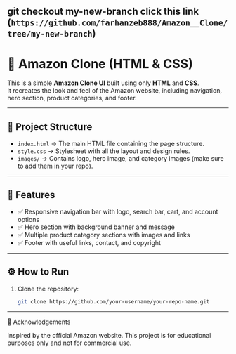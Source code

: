 
git checkout my-new-branch
click this link (`https://github.com/farhanzeb888/Amazon__Clone/tree/my-new-branch`)
---
# 🛒 Amazon Clone (HTML & CSS)

This is a simple **Amazon Clone UI** built using only **HTML** and **CSS**.  
It recreates the look and feel of the Amazon website, including navigation, hero section, product categories, and footer.

---

## 📂 Project Structure
- `index.html` → The main HTML file containing the page structure.  
- `style.css` → Stylesheet with all the layout and design rules.  
- `images/` → Contains logo, hero image, and category images (make sure to add them in your repo).  

---

## 🚀 Features
- ✅ Responsive navigation bar with logo, search bar, cart, and account options  
- ✅ Hero section with background banner and message  
- ✅ Multiple product category sections with images and links  
- ✅ Footer with useful links, contact, and copyright  

---

## ⚙️ How to Run
1. Clone the repository:
   ```bash
   git clone https://github.com/your-username/your-repo-name.git

---
🙌 Acknowledgements

Inspired by the official Amazon
 website.
This project is for educational purposes only and not for commercial use.

